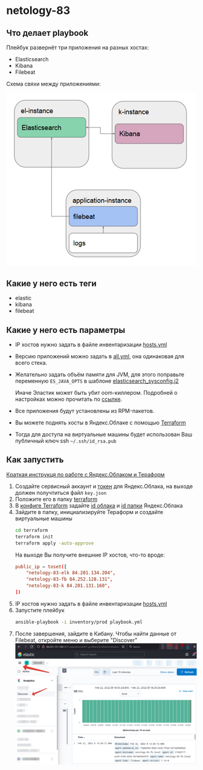 # netology-83

## Что делает playbook

Плейбук развернёт три приложения на разных хостах:

- Elasticsearch
- Kibana
- Filebeat

Схема свяхи между приложениями:

![asd](media/apps-scheme.png)

## Какие у него есть теги

- elastic
- kibana
- filebeat

## Какие у него есть параметры

- IP хостов нужно задать в файле инвентаризации [hosts.yml](inventory/prod/hosts.yml)
- Версию приложений можно задать в [all.yml](inventory/prod/group_vars/all.yml), она одинаковая для всего стека.
- Желательно задать объём памяти для JVM, для этого поправьте переменную `ES_JAVA_OPTS` в шаблоне [elasticsearch_sysconfig.j2](templates/elasticsearch_sysconfig.j2)
  
  Иначе Эластик может быть убит oom-киллером. Подробней о настройках можно прочитать по [ссылке](https://stackoverflow.com/questions/14763079/what-are-the-xms-and-xmx-parameters-when-starting-jvm).
  
- Все приложения будут установлены из RPM-пакетов.
- Вы можете поднять хосты в Яндекс.Облаке с помощью [Terraform](terraform/yandex.tf)
- Тогда для доступа на виртуальные машины будет использован Ваш публичный ключ ssh `~/.ssh/id_rsa.pub`

## Как запустить

[Краткая инструкця по работе с Яндекс.Облаком и Тераформ](https://cloud.yandex.ru/docs/tutorials/infrastructure-management/terraform-quickstart)

1. Создайте сервисный аккаунт и [токен](https://cloud.yandex.com/en-ru/docs/iam/operations/iam-token/create-for-sa#keys-create) для Яндекс.Облака, на выходе должен получтиться файл `key.json`
1. Положите его в папку [terraform](./terraform)
1. В [конфиге Terraform](terraform/yandex.tf) задайте [id облака](https://cloud.yandex.ru/docs/tutorials/infrastructure-management/terraform-quickstart#configure-provider) и [id папки](https://cloud.yandex.ru/docs/resource-manager/operations/folder/get-id) Яндекс.Облака 
1. Зайдите в папку, инициализируйте Тераформ и создайте виртуальные машины
    ```bash
    cd terraform
    terraform init
    terraform apply -auto-approve
    ```
    На выходе Вы получите внешние IP хостов, что-то вроде:
    ```toml
    public_ip = toset([
        "netology-83-elk 84.201.134.204",
        "netology-83-fb 84.252.128.131",
        "netology-83-k 84.201.131.160",
    ])
    ```
1. IP хостов нужно задать в файле инвентаризации [hosts.yml](inventory/prod/hosts.yml)
1. Запустите плейбук
    ```bash
    ansible-playbook -i inventory/prod playbook.yml
    ```
1. После завершения, зайдите в Кибану. Чтобы найти данные от Filebeat, откройте меню и выберите "Discover"
![Кибана](media/kibana-screenshot.png)